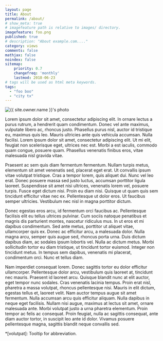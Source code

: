 ```yaml
---
layout: page
title: About
permalink: /about/
# show_meta: true
# imagefeature path is relative to images/ directory.
imagefeature: foo.png
published: true
# description: "About example.com...."
category: views
comments: false
mathjax: false
noindex: false
sitemap:
    priority: 0.7
    changefreq: 'monthly'
    lastmod: 2018-06-23
# tags will be used as html meta keywords.    
tags:
  - "foo boo"
  - "city tx"
---
```


<div class="post-author text-center">                       
<img src="{{ site.urlimg }}{{ site.owner.avatar }}" alt="{{ site.owner.name }}'s photo" itemprop="image" class="post-avatar img-circle img-responsive"/> 
</div>

Lorem ipsum dolor sit amet, consectetur adipiscing elit. In ornare lectus a purus rutrum, a hendrerit quam condimentum. Donec vel ante maximus, vulputate libero ac, rhoncus justo. Phasellus purus nisl, auctor id tristique eu, maximus quis leo. Mauris ultricies ante quis vehicula accumsan. Nulla facilisi. Lorem ipsum dolor sit amet, consectetur adipiscing elit. Ut mi elit, feugiat non scelerisque eget, ultrices nec est. Morbi a est iaculis, commodo quam congue, posuere quam. Phasellus venenatis finibus eros, vitae malesuada nisl gravida vitae.

Praesent ac sem quis diam fermentum fermentum. Nullam turpis metus, elementum sit amet venenatis sed, placerat eget erat. Ut convallis ipsum vitae volutpat tristique. Cras a tempor lorem, quis aliquet dui. Nunc vel leo erat. Donec posuere massa sed justo luctus, accumsan porttitor ligula laoreet. Suspendisse sit amet nisi ultrices, venenatis lorem vel, posuere turpis. Fusce eget dictum nisi. Proin eu diam nisi. Quisque ut quam quis sem tincidunt efficitur vitae nec ex. Pellentesque ut dolor eros. Ut faucibus semper ultricies. Vestibulum nec nisl in magna porttitor dictum.

Donec egestas eros arcu, id fermentum orci faucibus ac. Pellentesque facilisis elit eu tellus ultrices pulvinar. Cum sociis natoque penatibus et magnis dis parturient montes, nascetur ridiculus mus. In ut eros et mi dapibus condimentum. Sed ante metus, porttitor ut aliquet vitae, ullamcorper quis ex. Donec ac efficitur arcu, a malesuada dolor. Nulla magna arcu, semper quis augue sed, rhoncus porta urna. Duis dictum dapibus diam, ac sodales ipsum lobortis vel. Nulla ac dictum metus. Morbi sollicitudin tortor eu diam tristique, ut tincidunt tortor euismod. Integer non tincidunt metus. In tempus sem dapibus, venenatis mi placerat, condimentum orci. Nunc et tellus diam.

Nam imperdiet consequat lorem. Donec sagittis tortor eu dolor efficitur ullamcorper. Pellentesque dolor arcu, vestibulum quis laoreet at, tincidunt nec mauris. Praesent id laoreet arcu. Quisque blandit nunc at elit auctor, eget tempor nunc sodales. Cras venenatis lacinia tempus. Proin erat nisl, pharetra a massa volutpat, rhoncus pellentesque nisi. Mauris in elit dictum, egestas tellus et, laoreet velit. Nam auctor tempus augue sit amet fermentum. Nulla accumsan arcu quis efficitur aliquam. Nulla dapibus in neque eget facilisis. Nullam nisi augue, maximus at lectus sit amet, ornare malesuada ante. Morbi volutpat justo a urna pharetra elementum. Proin tempor ac felis ac consequat. Proin feugiat, nulla ac sagittis consequat, ante diam auctor tortor, in suscipit leo ante id dolor. Vivamus posuere pellentesque magna, sagittis blandit neque convallis sed.

*[volutpat]: Tooltip for abbreviation.
